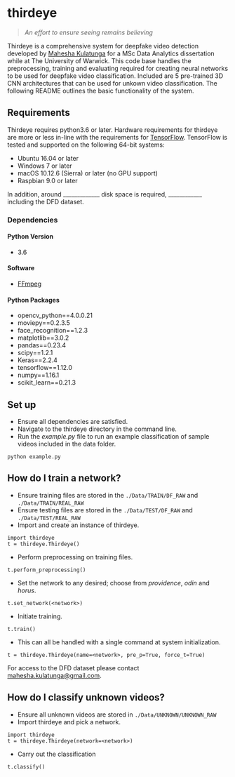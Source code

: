 # thirdeye
> *An effort to ensure seeing remains believing*

Thirdeye is a comprehensive system for deepfake video detection developed by [Mahesha Kulatunga](http://maheshak.com/) for a MSc Data Analytics dissertation while at The University of Warwick. This code base handles the preprocessing, training and evaluating required for creating neural networks to be used for deepfake video classification. Included are 5 pre-trained 3D CNN architectures that can be used for unkown video classification. The following README outlines the basic functionality of the system.  

## Requirements
Thirdeye requires python3.6 or later. Hardware requirements for thirdeye are more or less in-line with the requirements for [TensorFlow](https://www.tensorflow.org/install). TensorFlow is tested and supported on the following 64-bit systems:

- Ubuntu 16.04 or later
- Windows 7 or later
- macOS 10.12.6 (Sierra) or later (no GPU support)
- Raspbian 9.0 or later

In addition, around _____________ disk space is required, ____________ including the DFD dataset.

### Dependencies
#### Python Version
- 3.6  

#### Software
- [FFmpeg](https://ffmpeg.org/)

#### Python Packages
- opencv_python==4.0.0.21
- moviepy==0.2.3.5
- face_recognition==1.2.3
- matplotlib==3.0.2
- pandas==0.23.4
- scipy==1.2.1
- Keras==2.2.4
- tensorflow==1.12.0
- numpy==1.16.1
- scikit_learn==0.21.3

## Set up
- Ensure all dependencies are satisfied.
- Navigate to the thirdeye directory in the command line.  
- Run the *example.py* file to run an example classification of sample videos included in the data folder.
```
python example.py
```

## How do I train a network?
- Ensure training files are stored in the ``` ./Data/TRAIN/DF_RAW ``` and  ``` ./Data/TRAIN/REAL_RAW ```
- Ensure testing files are stored in the ``` ./Data/TEST/DF_RAW ``` and  ``` ./Data/TEST/REAL_RAW ```
- Import and create an instance of thirdeye.
```
import thirdeye  
t = thirdeye.Thirdeye()
```
- Perform preprocessing on training files.
```
t.perform_preprocessing()
```
- Set the network to any desired; choose from *providence*, *odin* and *horus*.
```
t.set_network(<network>)
```
- Initiate training.
```
t.train()
```
- This can all be handled with a single command at system initialization.
```
t = thirdeye.Thirdeye(name=<network>, pre_p=True, force_t=True)
```
For access to the DFD dataset please contact mahesha.kulatunga@gmail.com.

## How do I classify unknown videos?
- Ensure all unknown videos are stored in ``` ./Data/UNKNOWN/UNKNOWN_RAW ```
- Import thirdeye and pick a network.
```
import thirdeye
t = thirdeye.Thirdeye(network=<network>)
```
- Carry out the classification
```
t.classify()
```
